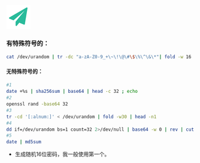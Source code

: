 <!--
author: yanliang.zhao
head: http://blog.itttl.com/logo_miao.png
date: 2015-11-07
title: 【Linux技巧】Linux下产生随机密码方法 
tags: linux,随机16位
category: Linux
status: publish
summary: Linux shell 下产生随机密码方法
-->

![gitblog-logo](./img/logo_64x64.png)

### 有特殊符号的：
```bash
cat /dev/urandom | tr -dc "a-zA-Z0-9_+\~\!\@\#\$\%\^\&\*"| fold -w 16 |head -n 16
```
#### 无特殊符号的：
```bash
#1
date +%s | sha256sum | base64 | head -c 32 ; echo
#2
openssl rand -base64 32
#3
tr -cd '[:alnum:]' < /dev/urandom | fold -w30 | head -n1
#4
dd if=/dev/urandom bs=1 count=32 2>/dev/null | base64 -w 0 | rev | cut -b 2- | rev
#5
date | md5sum
```
- 生成随机16位密码，我一般使用第一个。
